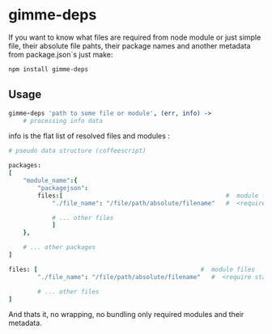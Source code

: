 gimme-deps
==========

If you want to know what files are required from node module or just simple file, their absolute file pahts, their package names and another metadata from package.json`s
just make:

``` sh
npm install gimme-deps
```

## Usage

``` coffeescript
gimme-deps 'path to some file or module', (err, info) ->
	# processing info data

```

info is the flat list of resolved files and modules :

``` coffee
# pseudo data structure (coffeescript)

packages:
[
	"module_name":{                                     
		"packagejson":                                      
		files:[                                             #  module files
			"./file_name": "/file/path/absolute/filename"   #  <require statement> : file absolute path

			# ... other files
			]
	},

	# ... other packages
]

files: [                                             #  module files
		"./file_name": "/file/path/absolute/filename"   #  <require statement> : file absolute path

		# ... other files
]

```

And thats it, no wrapping, no bundling only required modules and their metadata.